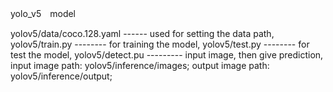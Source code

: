 yolo_v5　model


yolov5/data/coco.128.yaml ------ used for setting the data path,
yolov5/train.py --------   for training the model,
yolov5/test.py --------    for test the model,
yolov5/detect.pu --------- input image, then give prediction, 
		          input image path: yolov5/inference/images;
                          output image path: yolov5/inference/output;

